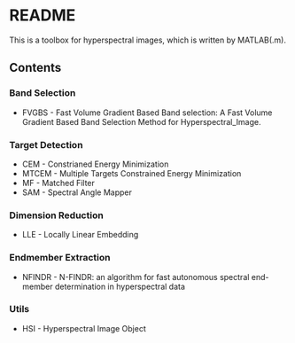 # README
This is a toolbox for hyperspectral images, which is written by MATLAB(.m).

## Contents

### Band Selection
- FVGBS - Fast Volume Gradient Based Band selection: A Fast Volume Gradient Based Band Selection Method for Hyperspectral_Image.

### Target Detection

- CEM - Constrianed Energy Minimization 
- MTCEM - Multiple Targets Constrained Energy Minimization 
- MF - Matched Filter
- SAM - Spectral Angle Mapper

### Dimension Reduction
- LLE - Locally Linear Embedding

### Endmember Extraction
- NFINDR - N-FINDR: an algorithm for fast autonomous spectral end-member determination in hyperspectral data

### Utils
- HSI - Hyperspectral Image Object